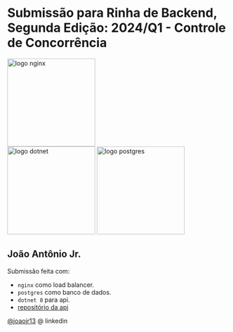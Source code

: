 # Submissão para Rinha de Backend, Segunda Edição: 2024/Q1 - Controle de Concorrência

<img src="https://upload.wikimedia.org/wikipedia/commons/c/c5/Nginx_logo.svg" alt="logo nginx" width="200" height="auto">
<br />
<img src="https://upload.wikimedia.org/wikipedia/commons/7/7d/Microsoft_.NET_logo.svg" alt="logo dotnet" width="200" height="auto">
<img src="https://upload.wikimedia.org/wikipedia/commons/2/29/Postgresql_elephant.svg" alt="logo postgres" width="200" height="auto">


## João Antônio Jr.
Submissão feita com:
- `nginx` como load balancer.
- `postgres` como banco de dados.
- `dotnet 8` para api.
- [repositório da api](https://github.com/joaojr13/rinha-2024-q1)

[@joaojr13](https://www.linkedin.com/in/joaojr13/) @ linkedin
